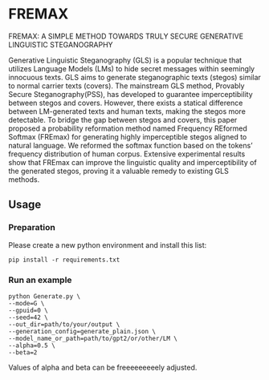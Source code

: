 # FREMAX

FREMAX: A SIMPLE METHOD TOWARDS TRULY SECURE GENERATIVE LINGUISTIC STEGANOGRAPHY

Generative Linguistic Steganography (GLS) is a popular technique that utilizes Language Models (LMs) to hide secret messages within seemingly innocuous texts. GLS aims to generate steganographic texts (stegos) similar to normal carrier texts (covers). The mainstream GLS method, Provably Secure Steganography(PSS), has developed to guarantee imperceptibility between stegos and covers. However, there exists a statical difference between LM-generated texts and human texts, making the stegos more detectable. To bridge the gap between stegos and covers, this paper proposed a probability reformation method named Frequency REformed Softmax (FREmax) for generating highly imperceptible stegos aligned to natural language. We reformed the softmax function based on the tokens’ frequency distribution of human corpus. Extensive experimental results show that FREmax can improve the linguistic quality and imperceptibility of the generated stegos, proving it a valuable remedy to existing GLS methods.

## Usage
### Preparation
Please create a new python environment and install this list:
```shell
pip install -r requirements.txt
```

### Run an example
```shell
python Generate.py \
--mode=G \
--gpuid=0 \
--seed=42 \
--out_dir=path/to/your/output \
--generation_config=generate_plain.json \
--model_name_or_path=path/to/gpt2/or/other/LM \
--alpha=0.5 \
--beta=2
``` 
Values of alpha and beta can be freeeeeeeeely adjusted.
